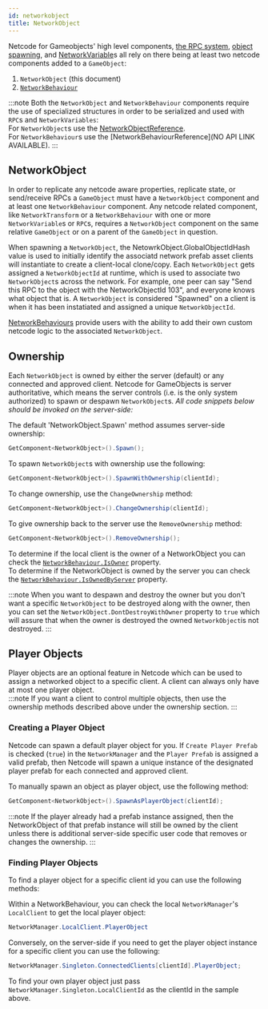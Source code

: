 ```yaml
---
id: networkobject
title: NetworkObject
---
```


Netcode for Gameobjects' high level components, [the RPC system](https://docs-multiplayer.unity3d.com/netcode/current/advanced-topics/messaging-system), [object spawning](https://docs-multiplayer.unity3d.com/netcode/current/basics/object-spawning), and [NetworkVariable](https://docs-multiplayer.unity3d.com/netcode/current/basics/networkvariable)s all rely on there being at least two netcode components added to a `GameObject`: 
1. `NetworkObject` (this document)
2. [`NetworkBehaviour`](networkbehaviour.md)

:::note
Both the `NetworkObject` and `NetworkBehaviour` components require the use of specialized structures in order to be serialized and used with `RPC`s and `NetworkVariables`:<br>
For `NetworkObject`s use the [NetworkObjectReference](https://docs-multiplayer.unity3d.com/netcode/current/api/Unity.Netcode.NetworkObjectReference).<br>
For `NetworkBehaviour`s use the [NetworkBehaviourReference](NO API LINK AVAILABLE).
:::

## NetworkObject

In order to replicate any netcode aware properties, replicate state, or send/receive RPCs a `GameObject` must have a `NetworkObject` component and at least one `NetworkBehaviour` component.  Any netcode related component, like `NetworkTransform` or a `NetworkBehaviour` with one or more `NetworkVariable`s or `RPC`s, requires a `NetworkObject` component on the same relative `GameObject` or on a parent of the `GameObject` in question.

When spawning a `NetworkObject`, the NetowrkObject.GlobalObjectIdHash value is used to initially identify the associatd network prefab asset clients will instantiate to create a client-local clone/copy.  Each `NetworkObject` gets assigned a `NetworkObjectId` at runtime, which is used to associate two `NetworkObject`s across the network. For example, one peer can say "Send this RPC to the object with the NetworkObjectId 103", and everyone knows what object that is. A `NetworkObject` is considered "Spawned" on a client is when it has been instatiated and assigned a unique `NetworkObjectId`. <br>

[NetworkBehaviours](networkbehaviour.md) provide users with the ability to add their own custom netcode logic to the associated `NetworkObject`.

## Ownership

Each `NetworkObject` is owned by either the server (default) or any connected and approved client.  Netcode for GameObjects is server authoritative, which means the server controls (i.e. is the only system authorized) to spawn or despawn `NetworkObject`s.  _All code snippets below should be invoked on the server-side:_

The default 'NetworkObject.Spawn' method assumes server-side ownership:
```csharp
GetComponent<NetworkObject>().Spawn();
```

To spawn `NetworkObject`s with ownership use the following:
```csharp
GetComponent<NetworkObject>().SpawnWithOwnership(clientId);
```

To change ownership, use the `ChangeOwnership` method:

```csharp
GetComponent<NetworkObject>().ChangeOwnership(clientId);
```

To give ownership back to the server use the `RemoveOwnership` method:

```csharp
GetComponent<NetworkObject>().RemoveOwnership();
```

To determine if the local client is the owner of a NetworkObject you can check the [`NetworkBehaviour.IsOwner`](https://docs-multiplayer.unity3d.com/netcode/current/api/Unity.Netcode.NetworkBehaviour#isowner) property.
<br>
To determine if the NetworkObject is owned by the server you can check the [`NetworkBehaviour.IsOwnedByServer`](https://docs-multiplayer.unity3d.com/netcode/current/api/Unity.Netcode.NetworkBehaviour#isownedbyserver) property.<br>

:::note
When you want to despawn and destroy the owner but you don't want a specific `NetworkObject` to be destroyed along with the owner, then you can set the `NetworkObject.DontDestroyWithOwner` property to `true` which will assure that when the owner is destroyed the owned `NetworkObject`is not destroyed.
:::

## Player Objects

Player objects are an optional feature in Netcode which can be used to assign a networked object to a specific client. A client can always only have at most one player object.<br>
:::note
If you want a client to control multiple objects, then use the ownership methods described above under the ownership section.
:::

### Creating a Player Object

Netcode can spawn a default player object for you. If `Create Player Prefab` is checked (`true`) in the `NetworkManager` and the `Player Prefab` is assigned a valid prefab, then Netcode will spawn a unique instance of the designated player prefab for each connected and approved client.

To manually spawn an object as player object, use the following method:
```csharp
GetComponent<NetworkObject>().SpawnAsPlayerObject(clientId);
```
:::note
If the player already had a prefab instance assigned, then the NetworkObject of that prefab instance will still be owned by the client unless there is additional server-side specific user code that removes or changes the ownership.
:::

### Finding Player Objects

To find a player object for a specific client id you can use the following methods:

Within a NetworkBehaviour, you can check the local `NetworkManager`'s `LocalClient` to get the local player object:
```csharp
NetworkManager.LocalClient.PlayerObject
```

Conversely, on the server-side if you need to get the player object instance for a specific client you can use the following:
```csharp
NetworkManager.Singleton.ConnectedClients[clientId].PlayerObject;
```

To find your own player object just pass `NetworkManager.Singleton.LocalClientId` as the clientId in the sample above.
